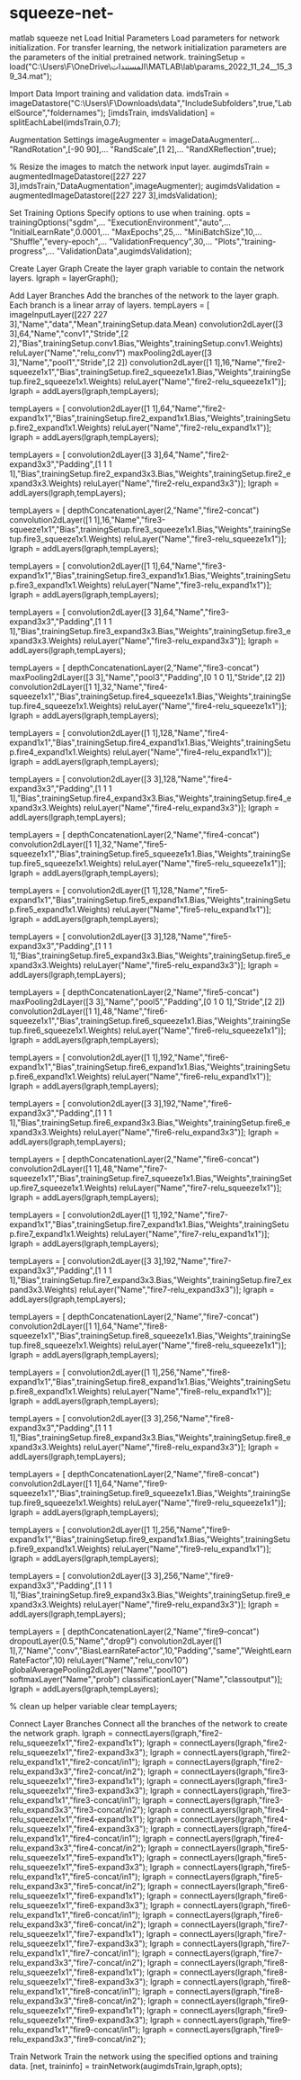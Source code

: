 # squeeze-net-
matlab squeeze net 
Load Initial Parameters
Load parameters for network initialization. For transfer learning, the network initialization parameters are the parameters of the initial pretrained network.
trainingSetup = load("C:\Users\F\OneDrive\المستندات\MATLAB\lab\params_2022_11_24__15_39_34.mat");

Import Data
Import training and validation data.
imdsTrain = imageDatastore("C:\Users\F\Downloads\data","IncludeSubfolders",true,"LabelSource","foldernames");
[imdsTrain, imdsValidation] = splitEachLabel(imdsTrain,0.7);

Augmentation Settings
imageAugmenter = imageDataAugmenter(...
    "RandRotation",[-90 90],...
    "RandScale",[1 2],...
    "RandXReflection",true);

% Resize the images to match the network input layer.
augimdsTrain = augmentedImageDatastore([227 227 3],imdsTrain,"DataAugmentation",imageAugmenter);
augimdsValidation = augmentedImageDatastore([227 227 3],imdsValidation);

Set Training Options
Specify options to use when training.
opts = trainingOptions("sgdm",...
    "ExecutionEnvironment","auto",...
    "InitialLearnRate",0.0001,...
    "MaxEpochs",25,...
    "MiniBatchSize",10,...
    "Shuffle","every-epoch",...
    "ValidationFrequency",30,...
    "Plots","training-progress",...
    "ValidationData",augimdsValidation);

Create Layer Graph
Create the layer graph variable to contain the network layers.
lgraph = layerGraph();

Add Layer Branches
Add the branches of the network to the layer graph. Each branch is a linear array of layers.
tempLayers = [
    imageInputLayer([227 227 3],"Name","data","Mean",trainingSetup.data.Mean)
    convolution2dLayer([3 3],64,"Name","conv1","Stride",[2 2],"Bias",trainingSetup.conv1.Bias,"Weights",trainingSetup.conv1.Weights)
    reluLayer("Name","relu_conv1")
    maxPooling2dLayer([3 3],"Name","pool1","Stride",[2 2])
    convolution2dLayer([1 1],16,"Name","fire2-squeeze1x1","Bias",trainingSetup.fire2_squeeze1x1.Bias,"Weights",trainingSetup.fire2_squeeze1x1.Weights)
    reluLayer("Name","fire2-relu_squeeze1x1")];
lgraph = addLayers(lgraph,tempLayers);

tempLayers = [
    convolution2dLayer([1 1],64,"Name","fire2-expand1x1","Bias",trainingSetup.fire2_expand1x1.Bias,"Weights",trainingSetup.fire2_expand1x1.Weights)
    reluLayer("Name","fire2-relu_expand1x1")];
lgraph = addLayers(lgraph,tempLayers);

tempLayers = [
    convolution2dLayer([3 3],64,"Name","fire2-expand3x3","Padding",[1 1 1 1],"Bias",trainingSetup.fire2_expand3x3.Bias,"Weights",trainingSetup.fire2_expand3x3.Weights)
    reluLayer("Name","fire2-relu_expand3x3")];
lgraph = addLayers(lgraph,tempLayers);

tempLayers = [
    depthConcatenationLayer(2,"Name","fire2-concat")
    convolution2dLayer([1 1],16,"Name","fire3-squeeze1x1","Bias",trainingSetup.fire3_squeeze1x1.Bias,"Weights",trainingSetup.fire3_squeeze1x1.Weights)
    reluLayer("Name","fire3-relu_squeeze1x1")];
lgraph = addLayers(lgraph,tempLayers);

tempLayers = [
    convolution2dLayer([1 1],64,"Name","fire3-expand1x1","Bias",trainingSetup.fire3_expand1x1.Bias,"Weights",trainingSetup.fire3_expand1x1.Weights)
    reluLayer("Name","fire3-relu_expand1x1")];
lgraph = addLayers(lgraph,tempLayers);

tempLayers = [
    convolution2dLayer([3 3],64,"Name","fire3-expand3x3","Padding",[1 1 1 1],"Bias",trainingSetup.fire3_expand3x3.Bias,"Weights",trainingSetup.fire3_expand3x3.Weights)
    reluLayer("Name","fire3-relu_expand3x3")];
lgraph = addLayers(lgraph,tempLayers);

tempLayers = [
    depthConcatenationLayer(2,"Name","fire3-concat")
    maxPooling2dLayer([3 3],"Name","pool3","Padding",[0 1 0 1],"Stride",[2 2])
    convolution2dLayer([1 1],32,"Name","fire4-squeeze1x1","Bias",trainingSetup.fire4_squeeze1x1.Bias,"Weights",trainingSetup.fire4_squeeze1x1.Weights)
    reluLayer("Name","fire4-relu_squeeze1x1")];
lgraph = addLayers(lgraph,tempLayers);

tempLayers = [
    convolution2dLayer([1 1],128,"Name","fire4-expand1x1","Bias",trainingSetup.fire4_expand1x1.Bias,"Weights",trainingSetup.fire4_expand1x1.Weights)
    reluLayer("Name","fire4-relu_expand1x1")];
lgraph = addLayers(lgraph,tempLayers);

tempLayers = [
    convolution2dLayer([3 3],128,"Name","fire4-expand3x3","Padding",[1 1 1 1],"Bias",trainingSetup.fire4_expand3x3.Bias,"Weights",trainingSetup.fire4_expand3x3.Weights)
    reluLayer("Name","fire4-relu_expand3x3")];
lgraph = addLayers(lgraph,tempLayers);

tempLayers = [
    depthConcatenationLayer(2,"Name","fire4-concat")
    convolution2dLayer([1 1],32,"Name","fire5-squeeze1x1","Bias",trainingSetup.fire5_squeeze1x1.Bias,"Weights",trainingSetup.fire5_squeeze1x1.Weights)
    reluLayer("Name","fire5-relu_squeeze1x1")];
lgraph = addLayers(lgraph,tempLayers);

tempLayers = [
    convolution2dLayer([1 1],128,"Name","fire5-expand1x1","Bias",trainingSetup.fire5_expand1x1.Bias,"Weights",trainingSetup.fire5_expand1x1.Weights)
    reluLayer("Name","fire5-relu_expand1x1")];
lgraph = addLayers(lgraph,tempLayers);

tempLayers = [
    convolution2dLayer([3 3],128,"Name","fire5-expand3x3","Padding",[1 1 1 1],"Bias",trainingSetup.fire5_expand3x3.Bias,"Weights",trainingSetup.fire5_expand3x3.Weights)
    reluLayer("Name","fire5-relu_expand3x3")];
lgraph = addLayers(lgraph,tempLayers);

tempLayers = [
    depthConcatenationLayer(2,"Name","fire5-concat")
    maxPooling2dLayer([3 3],"Name","pool5","Padding",[0 1 0 1],"Stride",[2 2])
    convolution2dLayer([1 1],48,"Name","fire6-squeeze1x1","Bias",trainingSetup.fire6_squeeze1x1.Bias,"Weights",trainingSetup.fire6_squeeze1x1.Weights)
    reluLayer("Name","fire6-relu_squeeze1x1")];
lgraph = addLayers(lgraph,tempLayers);

tempLayers = [
    convolution2dLayer([1 1],192,"Name","fire6-expand1x1","Bias",trainingSetup.fire6_expand1x1.Bias,"Weights",trainingSetup.fire6_expand1x1.Weights)
    reluLayer("Name","fire6-relu_expand1x1")];
lgraph = addLayers(lgraph,tempLayers);

tempLayers = [
    convolution2dLayer([3 3],192,"Name","fire6-expand3x3","Padding",[1 1 1 1],"Bias",trainingSetup.fire6_expand3x3.Bias,"Weights",trainingSetup.fire6_expand3x3.Weights)
    reluLayer("Name","fire6-relu_expand3x3")];
lgraph = addLayers(lgraph,tempLayers);

tempLayers = [
    depthConcatenationLayer(2,"Name","fire6-concat")
    convolution2dLayer([1 1],48,"Name","fire7-squeeze1x1","Bias",trainingSetup.fire7_squeeze1x1.Bias,"Weights",trainingSetup.fire7_squeeze1x1.Weights)
    reluLayer("Name","fire7-relu_squeeze1x1")];
lgraph = addLayers(lgraph,tempLayers);

tempLayers = [
    convolution2dLayer([1 1],192,"Name","fire7-expand1x1","Bias",trainingSetup.fire7_expand1x1.Bias,"Weights",trainingSetup.fire7_expand1x1.Weights)
    reluLayer("Name","fire7-relu_expand1x1")];
lgraph = addLayers(lgraph,tempLayers);

tempLayers = [
    convolution2dLayer([3 3],192,"Name","fire7-expand3x3","Padding",[1 1 1 1],"Bias",trainingSetup.fire7_expand3x3.Bias,"Weights",trainingSetup.fire7_expand3x3.Weights)
    reluLayer("Name","fire7-relu_expand3x3")];
lgraph = addLayers(lgraph,tempLayers);

tempLayers = [
    depthConcatenationLayer(2,"Name","fire7-concat")
    convolution2dLayer([1 1],64,"Name","fire8-squeeze1x1","Bias",trainingSetup.fire8_squeeze1x1.Bias,"Weights",trainingSetup.fire8_squeeze1x1.Weights)
    reluLayer("Name","fire8-relu_squeeze1x1")];
lgraph = addLayers(lgraph,tempLayers);

tempLayers = [
    convolution2dLayer([1 1],256,"Name","fire8-expand1x1","Bias",trainingSetup.fire8_expand1x1.Bias,"Weights",trainingSetup.fire8_expand1x1.Weights)
    reluLayer("Name","fire8-relu_expand1x1")];
lgraph = addLayers(lgraph,tempLayers);

tempLayers = [
    convolution2dLayer([3 3],256,"Name","fire8-expand3x3","Padding",[1 1 1 1],"Bias",trainingSetup.fire8_expand3x3.Bias,"Weights",trainingSetup.fire8_expand3x3.Weights)
    reluLayer("Name","fire8-relu_expand3x3")];
lgraph = addLayers(lgraph,tempLayers);

tempLayers = [
    depthConcatenationLayer(2,"Name","fire8-concat")
    convolution2dLayer([1 1],64,"Name","fire9-squeeze1x1","Bias",trainingSetup.fire9_squeeze1x1.Bias,"Weights",trainingSetup.fire9_squeeze1x1.Weights)
    reluLayer("Name","fire9-relu_squeeze1x1")];
lgraph = addLayers(lgraph,tempLayers);

tempLayers = [
    convolution2dLayer([1 1],256,"Name","fire9-expand1x1","Bias",trainingSetup.fire9_expand1x1.Bias,"Weights",trainingSetup.fire9_expand1x1.Weights)
    reluLayer("Name","fire9-relu_expand1x1")];
lgraph = addLayers(lgraph,tempLayers);

tempLayers = [
    convolution2dLayer([3 3],256,"Name","fire9-expand3x3","Padding",[1 1 1 1],"Bias",trainingSetup.fire9_expand3x3.Bias,"Weights",trainingSetup.fire9_expand3x3.Weights)
    reluLayer("Name","fire9-relu_expand3x3")];
lgraph = addLayers(lgraph,tempLayers);

tempLayers = [
    depthConcatenationLayer(2,"Name","fire9-concat")
    dropoutLayer(0.5,"Name","drop9")
    convolution2dLayer([1 1],7,"Name","conv","BiasLearnRateFactor",10,"Padding","same","WeightLearnRateFactor",10)
    reluLayer("Name","relu_conv10")
    globalAveragePooling2dLayer("Name","pool10")
    softmaxLayer("Name","prob")
    classificationLayer("Name","classoutput")];
lgraph = addLayers(lgraph,tempLayers);

% clean up helper variable
clear tempLayers;

Connect Layer Branches
Connect all the branches of the network to create the network graph.
lgraph = connectLayers(lgraph,"fire2-relu_squeeze1x1","fire2-expand1x1");
lgraph = connectLayers(lgraph,"fire2-relu_squeeze1x1","fire2-expand3x3");
lgraph = connectLayers(lgraph,"fire2-relu_expand1x1","fire2-concat/in1");
lgraph = connectLayers(lgraph,"fire2-relu_expand3x3","fire2-concat/in2");
lgraph = connectLayers(lgraph,"fire3-relu_squeeze1x1","fire3-expand1x1");
lgraph = connectLayers(lgraph,"fire3-relu_squeeze1x1","fire3-expand3x3");
lgraph = connectLayers(lgraph,"fire3-relu_expand1x1","fire3-concat/in1");
lgraph = connectLayers(lgraph,"fire3-relu_expand3x3","fire3-concat/in2");
lgraph = connectLayers(lgraph,"fire4-relu_squeeze1x1","fire4-expand1x1");
lgraph = connectLayers(lgraph,"fire4-relu_squeeze1x1","fire4-expand3x3");
lgraph = connectLayers(lgraph,"fire4-relu_expand1x1","fire4-concat/in1");
lgraph = connectLayers(lgraph,"fire4-relu_expand3x3","fire4-concat/in2");
lgraph = connectLayers(lgraph,"fire5-relu_squeeze1x1","fire5-expand1x1");
lgraph = connectLayers(lgraph,"fire5-relu_squeeze1x1","fire5-expand3x3");
lgraph = connectLayers(lgraph,"fire5-relu_expand1x1","fire5-concat/in1");
lgraph = connectLayers(lgraph,"fire5-relu_expand3x3","fire5-concat/in2");
lgraph = connectLayers(lgraph,"fire6-relu_squeeze1x1","fire6-expand1x1");
lgraph = connectLayers(lgraph,"fire6-relu_squeeze1x1","fire6-expand3x3");
lgraph = connectLayers(lgraph,"fire6-relu_expand1x1","fire6-concat/in1");
lgraph = connectLayers(lgraph,"fire6-relu_expand3x3","fire6-concat/in2");
lgraph = connectLayers(lgraph,"fire7-relu_squeeze1x1","fire7-expand1x1");
lgraph = connectLayers(lgraph,"fire7-relu_squeeze1x1","fire7-expand3x3");
lgraph = connectLayers(lgraph,"fire7-relu_expand1x1","fire7-concat/in1");
lgraph = connectLayers(lgraph,"fire7-relu_expand3x3","fire7-concat/in2");
lgraph = connectLayers(lgraph,"fire8-relu_squeeze1x1","fire8-expand1x1");
lgraph = connectLayers(lgraph,"fire8-relu_squeeze1x1","fire8-expand3x3");
lgraph = connectLayers(lgraph,"fire8-relu_expand1x1","fire8-concat/in1");
lgraph = connectLayers(lgraph,"fire8-relu_expand3x3","fire8-concat/in2");
lgraph = connectLayers(lgraph,"fire9-relu_squeeze1x1","fire9-expand1x1");
lgraph = connectLayers(lgraph,"fire9-relu_squeeze1x1","fire9-expand3x3");
lgraph = connectLayers(lgraph,"fire9-relu_expand1x1","fire9-concat/in1");
lgraph = connectLayers(lgraph,"fire9-relu_expand3x3","fire9-concat/in2");

Train Network
Train the network using the specified options and training data.
[net, traininfo] = trainNetwork(augimdsTrain,lgraph,opts);
